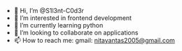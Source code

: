 - 👋 Hi, I’m @S1l3nt-C0d3r
- 👀 I’m interested in frontend development
- 🌱 I’m currently learning python
- 💞️ I’m looking to collaborate on applications
- 📫 How to reach me: gmail: nitayantas2005@gmail.com

<!---
S1l3nt-C0d3r/S1l3nt-C0d3r is a ✨ special ✨ repository because its `README.md` (this file) appears on your GitHub profile.
You can click the Preview link to take a look at your changes.
--->
